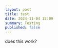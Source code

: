 ```yaml
---
layout: post
title: test
date: 2024-11-04 15:09
summary: Testing
published: false
---
```


does this work?